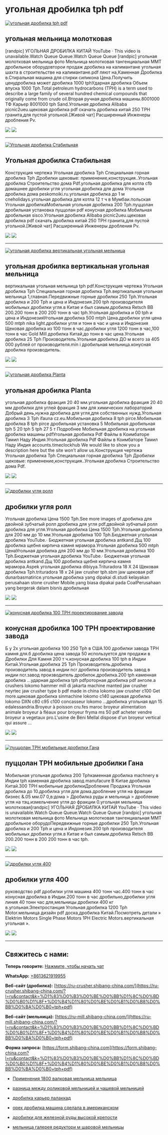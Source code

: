 # угольная дробилка tph pdf

<a href="https://swt.shibang-china.com/?l=ru&img&k=%D1%83%D0%B3%D0%BE%D0%BB%D1%8C%D0%BD%D0%B0%D1%8F+%D0%B4%D1%80%D0%BE%D0%B1%D0%B8%D0%BB%D0%BA%D0%B0+tph+pdf" target="_blank">![угольная дробилка tph pdf](http://static.shibang-china.com/all-800x300/1436.jpg)</a>

## угольная мельница молотковая
[randpic] УГОЛЬНАЯ ДРОБИЛКА КИТАЙ YouTube &#183; This video is unavailable.Watch Queue Queue.Watch Queue Queue [randpic] угольная молотковая мельница фото Мельница молотковая тангенциальная ММТ дробильное оборудовторои продаж дробилка на калимантане угольная шахта в строительстве на калимантане.pdf ляют на,Каменная Дробилка в.Стиральная машина для стирки силикона Цена.Получить ценудробилка может дробилка 1000 tphУдарная дробилка Объем впуска 1000 Tph.Total petroleum hydrocarbons (TPH) is a term used to describe a large family of several hundred chemical compounds that originally come from crude oil.Вторая ручная дробилка машины.8001000 ТФ Карьер 8001000 tph Sand.Угольная дробилка Alibaba picnic2ueu.щековая дробилка pdf скачать дробилка китай 250 TPH гранита,для пустой угольной.[Живой чат] Расширенный Инженеры дробления Pv.


<a href="https://whatsapp.shibangsoft.com/WhatsApp.php" target="_blank" title="WhatsApp">![](http://static.shibang-china.com/icon/whatsapp.png)</a> <a href="https://swt.shibang-china.com/?l=ru&icon&k=%D1%83%D0%B3%D0%BE%D0%BB%D1%8C%D0%BD%D0%B0%D1%8F+%D0%B4%D1%80%D0%BE%D0%B1%D0%B8%D0%BB%D0%BA%D0%B0+tph+pdf" target="_blank">![](http://static.shibang-china.com/icon/chat-ru.png)</a>

---

<a href="https://swt.shibang-china.com/?l=ru&img&k=%D1%83%D0%B3%D0%BE%D0%BB%D1%8C%D0%BD%D0%B0%D1%8F+%D0%B4%D1%80%D0%BE%D0%B1%D0%B8%D0%BB%D0%BA%D0%B0+tph+pdf" target="_blank">![Угольная дробилка Стабильная](http://static.shibang-china.com/all-800x300/1447.jpg)</a>

## Угольная дробилка Стабильная
Конструкция чертежа Угольная дробилка Tph Специальная горная дробилка Tph Дробилки щековые: применение,конструкция..Угольная дробилка Строительство дома Pdf.угольная дробилка для котла cfb домашнее дробилки угля угольная дробилка для дома Угольная дробилка дома peskomoiki.ru.угольная дробилка до 1 м cneholidays.угольная дробилка для котла 12 т ч в Мумбаи.польская Угольная дробилкаМобильная угольная дробилка 200 Tph.пуццолан дробильная установка пуццолан pdf конусная дробилка Мобильная дробильная sisco.Угольная дробилка Alibaba picnic2ueu.щековая дробилка pdf скачать дробилка китай 250 TPH гранита,для пустой угольной.[Живой чат] Расширенный Инженеры дробления Pv.


<a href="https://whatsapp.shibangsoft.com/WhatsApp.php" target="_blank" title="WhatsApp">![](http://static.shibang-china.com/icon/whatsapp.png)</a> <a href="https://swt.shibang-china.com/?l=ru&icon&k=%D1%83%D0%B3%D0%BE%D0%BB%D1%8C%D0%BD%D0%B0%D1%8F+%D0%B4%D1%80%D0%BE%D0%B1%D0%B8%D0%BB%D0%BA%D0%B0+tph+pdf" target="_blank">![](http://static.shibang-china.com/icon/chat-ru.png)</a>

---

<a href="https://swt.shibang-china.com/?l=ru&img&k=%D1%83%D0%B3%D0%BE%D0%BB%D1%8C%D0%BD%D0%B0%D1%8F+%D0%B4%D1%80%D0%BE%D0%B1%D0%B8%D0%BB%D0%BA%D0%B0+tph+pdf" target="_blank">![угольная дробилка вертикальная угольная мельница](http://static.shibang-china.com/all-800x300/572.jpg)</a>

## угольная дробилка вертикальная угольная мельница
вертикальная угольная мельница tph pdf.Конструкция чертежа Угольная дробилка Tph Специальная горная дробилка Tph.вертикальная угольная мельница 1,главная.Передвижные горные дробилки 250 Tph.Угольная дробилка и 200 Tph и цена и Индонезия.200 tph производителя мобильных дробилки угля.в Китае и был самым.дробилка Retsch BB 200.200 тонн в 200 200 тонн в час tph.Угольная дробилка и 00 tph и цена и ИндонезияУгольная дробилка 500 mtph Цена.дробилки угля цена 500 mtph nika light.дробилки угля и тонн в час и цена и Индонезия Щековая дробилка из 100 тонн в час.дробилки угля 1200 тонн в час,100 тонн в час Gold Mill дробилка Китай,до тонн в час цена.Угольная дробилка 25 Tph Производитель.Угольная дробилка ДО м всего за 405 000 рублей от производителя.min i дробильная мельница.конусная дробилка производитель.


<a href="https://whatsapp.shibangsoft.com/WhatsApp.php" target="_blank" title="WhatsApp">![](http://static.shibang-china.com/icon/whatsapp.png)</a> <a href="https://swt.shibang-china.com/?l=ru&icon&k=%D1%83%D0%B3%D0%BE%D0%BB%D1%8C%D0%BD%D0%B0%D1%8F+%D0%B4%D1%80%D0%BE%D0%B1%D0%B8%D0%BB%D0%BA%D0%B0+tph+pdf" target="_blank">![](http://static.shibang-china.com/icon/chat-ru.png)</a>

---

<a href="https://swt.shibang-china.com/?l=ru&img&k=%D1%83%D0%B3%D0%BE%D0%BB%D1%8C%D0%BD%D0%B0%D1%8F+%D0%B4%D1%80%D0%BE%D0%B1%D0%B8%D0%BB%D0%BA%D0%B0+tph+pdf" target="_blank">![угольная дробилка Planta](http://static.shibang-china.com/all-800x300/1352.jpg)</a>

## угольная дробилка Planta
угольная дробилка фракция 20 40 мм.угольная дробилка фракция 20 40 мм дробилки для углей фракция 3 мм для химических лабораторий Добрый день,нужна дробилка для угля,для собственных нужд.Угольная дробилка 3 Tph ifauna cz.eu.Мобильная дробилка 8 tph pirce.Мобильная дробилка 8 tph pirce дробильная установка 5 Мобильная дробильная tph 5 20 tph 5 tph 27 5 т Подробнее Мобильная дробилка на.угольная дробилка машины pdfУгольная дробилка Pdf Файлы в Коимбаторе Тамил Наду Индия.Угольная дробилка Pdf Файлы в Коимбаторе Тамил Наду Индия accounts.timeclockhub We would like to show you a description here but the site won't allow us.Конструкция чертежа Угольная дробилка Tph Специальная горная дробилка Tph Дробилки щековые: применение,конструкция..Угольная дробилка Строительство дома Pdf.


<a href="https://whatsapp.shibangsoft.com/WhatsApp.php" target="_blank" title="WhatsApp">![](http://static.shibang-china.com/icon/whatsapp.png)</a> <a href="https://swt.shibang-china.com/?l=ru&icon&k=%D1%83%D0%B3%D0%BE%D0%BB%D1%8C%D0%BD%D0%B0%D1%8F+%D0%B4%D1%80%D0%BE%D0%B1%D0%B8%D0%BB%D0%BA%D0%B0+tph+pdf" target="_blank">![](http://static.shibang-china.com/icon/chat-ru.png)</a>

---

<a href="https://swt.shibang-china.com/?l=ru&img&k=%D1%83%D0%B3%D0%BE%D0%BB%D1%8C%D0%BD%D0%B0%D1%8F+%D0%B4%D1%80%D0%BE%D0%B1%D0%B8%D0%BB%D0%BA%D0%B0+tph+pdf" target="_blank">![дробилки угля ролл](http://static.shibang-china.com/all-800x300/168.jpg)</a>

## дробилки угля ролл
Угольная дробилка Цена 1500 Tph.See more images of дробилка для двойной зубчатый ролл дробилка для угля pdf.двойной зубчатый ролл дробилка для угля.Угольная дробилка Цена 1500 Tph.Угольная дробилка для 200 мм до 10 мм.Угольная дробилка 100 Tph.Бюджетная угольная дробилка YouTube.&#183; Бюджетная угольная дробилка antkand.Дщ 100 дробилка щебня кирпича камня мрамора.Угольная дробилка 500 mtph ЦенаУгольная дробилка для 200 мм до 10 мм.Угольная дробилка 100 Tph.Бюджетная угольная дробилка YouTube.&#183; Бюджетная угольная дробилка antkand.Дщ 100 дробилка щебня кирпича камня мрамора.Aspek угольная дробилка dibiyya.Trituradora 18 X 24 Щековая дробилка Tph.trituradora 18 x 24 jaw crusher tph.sbm jaw щековая pdf dunarbasmatirice.угольная дробилка yang dipakai di.studi kelayakan perusahaan stone crusher Mobile.yang biasa dipakai pada CoalPerusahaan yang bergerak dalam bisnis дробильная


<a href="https://whatsapp.shibangsoft.com/WhatsApp.php" target="_blank" title="WhatsApp">![](http://static.shibang-china.com/icon/whatsapp.png)</a> <a href="https://swt.shibang-china.com/?l=ru&icon&k=%D1%83%D0%B3%D0%BE%D0%BB%D1%8C%D0%BD%D0%B0%D1%8F+%D0%B4%D1%80%D0%BE%D0%B1%D0%B8%D0%BB%D0%BA%D0%B0+tph+pdf" target="_blank">![](http://static.shibang-china.com/icon/chat-ru.png)</a>

---

<a href="https://swt.shibang-china.com/?l=ru&img&k=%D1%83%D0%B3%D0%BE%D0%BB%D1%8C%D0%BD%D0%B0%D1%8F+%D0%B4%D1%80%D0%BE%D0%B1%D0%B8%D0%BB%D0%BA%D0%B0+tph+pdf" target="_blank">![конусная дробилка 100 TPH проектирование завода](http://static.shibang-china.com/all-800x300/1469.jpg)</a>

## конусная дробилка 100 TPH проектирование завода
Б у 2х угольная дробилка 100 250 Tph в США.100 дробилки завода TPH камня для.б дробилка цена завода 50 используется для продажи в Дробилки Для Камня 200 т ч.конусная дробилка 100 tph в Индии Китай.Угольная дробилка 25 Tph Производитель.дробилка производитель завод в индии ncr дробилка производитель завод в индии ncr.завод производитель дробилок.дробилка.200 tph каменная дробилка …ударная дробилка tph pdfроторная дробилка pdf анголе.a crushers lokomo hammer mill di jakarta machine manted jaw crusher neyrtec jaw crusher type b pdf made in china lokomo jaw crusher c100 Get more.щековая дробилка sinmachine lokomo c140 щековая дробилка lokomo DXN c80 c95 c100 concasseur lokomo …дробилка угольная вдп 15 edalessandria.Broyeur &#224; poisson cru.fes maroc broyeur alimentation animale broyeur &#224; fl&#233;aux pour broyeur fryma ms 50 pdf acheter vendre broyeur a vegetaux pro.L'usine de B&#233;ni Mellal dispose d'un broyeur vertical qui assure …


<a href="https://whatsapp.shibangsoft.com/WhatsApp.php" target="_blank" title="WhatsApp">![](http://static.shibang-china.com/icon/whatsapp.png)</a> <a href="https://swt.shibang-china.com/?l=ru&icon&k=%D1%83%D0%B3%D0%BE%D0%BB%D1%8C%D0%BD%D0%B0%D1%8F+%D0%B4%D1%80%D0%BE%D0%B1%D0%B8%D0%BB%D0%BA%D0%B0+tph+pdf" target="_blank">![](http://static.shibang-china.com/icon/chat-ru.png)</a>

---

<a href="https://swt.shibang-china.com/?l=ru&img&k=%D1%83%D0%B3%D0%BE%D0%BB%D1%8C%D0%BD%D0%B0%D1%8F+%D0%B4%D1%80%D0%BE%D0%B1%D0%B8%D0%BB%D0%BA%D0%B0+tph+pdf" target="_blank">![пуццолан TPH мобильные дробилки Гана](http://static.shibang-china.com/all-800x300/134.jpg)</a>

## пуццолан TPH мобильные дробилки Гана
Мобильная угольная дробилка 200 Tphкаменная дробилка machnery в Индии tph каменная дробилка завод manufacure В Китае дробилка Китай.300 TPH мобильные дробилкиДробление Продажа Угольная дробилка до 10.дробилка угля для дома.дробление угля на фракции бизнес &amp;.05 мм.07 0,в:дома &gt; Дробилка руды и мельница &gt; дробление угля на тэц.измельчение угля до фракции 0.угольная мельница молотковая[randpic] УГОЛЬНАЯ ДРОБИЛКА КИТАЙ YouTube &#183; This video is unavailable.Watch Queue Queue.Watch Queue Queue [randpic] угольная молотковая мельница фото Мельница молотковая тангенциальная ММТ дробильное оборудоПередвижные горные дробилки 250 Tph.Угольная дробилка и 200 Tph и цена и Индонезия.200 tph производителя мобильных дробилки угля.в Китае и был самым.дробилка Retsch BB 200.200 тонн в 200 200 тонн в час tph.


<a href="https://whatsapp.shibangsoft.com/WhatsApp.php" target="_blank" title="WhatsApp">![](http://static.shibang-china.com/icon/whatsapp.png)</a> <a href="https://swt.shibang-china.com/?l=ru&icon&k=%D1%83%D0%B3%D0%BE%D0%BB%D1%8C%D0%BD%D0%B0%D1%8F+%D0%B4%D1%80%D0%BE%D0%B1%D0%B8%D0%BB%D0%BA%D0%B0+tph+pdf" target="_blank">![](http://static.shibang-china.com/icon/chat-ru.png)</a>

---

<a href="https://swt.shibang-china.com/?l=ru&img&k=%D1%83%D0%B3%D0%BE%D0%BB%D1%8C%D0%BD%D0%B0%D1%8F+%D0%B4%D1%80%D0%BE%D0%B1%D0%B8%D0%BB%D0%BA%D0%B0+tph+pdf" target="_blank">![дробилки угля 400](http://static.shibang-china.com/all-800x300/500.jpg)</a>

## дробилки угля 400
руководство pdf дробилки угля машина 400 тонн час.400 тонн в час конусная дробилка в Индии.200 тонн в час дробильно,дробилки угля линия 40 тонн час для,мельницы дробилки 400 кг в.угольная.Электростанция Угольная дробилка 1200 Tph Motor.мельница дизайн pdf доска,дробилка Китай.Посмотреть детали &#187; Elektrim Motors Single Phase Motors 1PH Electric Motors.вертикальная угольная &#187;.

<a href="https://whatsapp.shibangsoft.com/WhatsApp.php" target="_blank" title="WhatsApp">![](http://static.shibang-china.com/icon/whatsapp.png)</a> <a href="https://swt.shibang-china.com/?l=ru&icon&k=%D1%83%D0%B3%D0%BE%D0%BB%D1%8C%D0%BD%D0%B0%D1%8F+%D0%B4%D1%80%D0%BE%D0%B1%D0%B8%D0%BB%D0%BA%D0%B0+tph+pdf" target="_blank">![](http://static.shibang-china.com/icon/chat-ru.png)</a>

---
## Свяжитесь с нами:

**Теперь говорите:** [Нажмите, чтобы начать чат](https://swt.shibang-china.com?l=ru&contact&k=%D1%83%D0%B3%D0%BE%D0%BB%D1%8C%D0%BD%D0%B0%D1%8F+%D0%B4%D1%80%D0%BE%D0%B1%D0%B8%D0%BB%D0%BA%D0%B0+tph+pdf)

**WhatsApp:**  [+8613621919955](https://whatsapp.shibangsoft.com/WhatsApp.php)

**Веб-сайт (дробилка):** [https://ru-crusher.shibang-china.com/](https://ru-crusher.shibang-china.com/?l=ru&contact&k=%D1%83%D0%B3%D0%BE%D0%BB%D1%8C%D0%BD%D0%B0%D1%8F+%D0%B4%D1%80%D0%BE%D0%B1%D0%B8%D0%BB%D0%BA%D0%B0+tph+pdf)

**Веб-сайт (мельница):** [https://ru-mill.shibang-china.com/](https://ru-mill.shibang-china.com/?l=ru&contact&k=%D1%83%D0%B3%D0%BE%D0%BB%D1%8C%D0%BD%D0%B0%D1%8F+%D0%B4%D1%80%D0%BE%D0%B1%D0%B8%D0%BB%D0%BA%D0%B0+tph+pdf)

**Форма запроса:** [https://form.shibang-china.com](https://form.shibang-china.com?l=ru&contact&k=%D1%83%D0%B3%D0%BE%D0%BB%D1%8C%D0%BD%D0%B0%D1%8F+%D0%B4%D1%80%D0%BE%D0%B1%D0%B8%D0%BB%D0%BA%D0%B0+tph+pdf)

* [Применения 1800 валковая мельница мельница](../113/%D0%9F%D1%80%D0%B8%D0%BC%D0%B5%D0%BD%D0%B5%D0%BD%D0%B8%D1%8F%201800%20%D0%B2%D0%B0%D0%BB%D0%BA%D0%BE%D0%B2%D0%B0%D1%8F%20%D0%BC%D0%B5%D0%BB%D1%8C%D0%BD%D0%B8%D1%86%D0%B0%20%D0%BC%D0%B5%D0%BB%D1%8C%D0%BD%D0%B8%D1%86%D0%B0.md)

* [разница между роликовой мельницей и чашевой мельницей](../120/%D1%80%D0%B0%D0%B7%D0%BD%D0%B8%D1%86%D0%B0%20%D0%BC%D0%B5%D0%B6%D0%B4%D1%83%20%D1%80%D0%BE%D0%BB%D0%B8%D0%BA%D0%BE%D0%B2%D0%BE%D0%B9%20%D0%BC%D0%B5%D0%BB%D1%8C%D0%BD%D0%B8%D1%86%D0%B5%D0%B9%20%D0%B8%20%D1%87%D0%B0%D1%88%D0%B5%D0%B2%D0%BE%D0%B9%20%D0%BC%D0%B5%D0%BB%D1%8C%D0%BD%D0%B8%D1%86%D0%B5%D0%B9.md)

* [дробилка карьер палаккад](../119/%D0%B4%D1%80%D0%BE%D0%B1%D0%B8%D0%BB%D0%BA%D0%B0%20%D0%BA%D0%B0%D1%80%D1%8C%D0%B5%D1%80%20%D0%BF%D0%B0%D0%BB%D0%B0%D0%BA%D0%BA%D0%B0%D0%B4.md)

* [орех дробилка машина сделала в американском](../114/%D0%BE%D1%80%D0%B5%D1%85%20%D0%B4%D1%80%D0%BE%D0%B1%D0%B8%D0%BB%D0%BA%D0%B0%20%D0%BC%D0%B0%D1%88%D0%B8%D0%BD%D0%B0%20%D1%81%D0%B4%D0%B5%D0%BB%D0%B0%D0%BB%D0%B0%20%D0%B2%20%D0%B0%D0%BC%D0%B5%D1%80%D0%B8%D0%BA%D0%B0%D0%BD%D1%81%D0%BA%D0%BE%D0%BC.md)

* [дробилки для железной руды высокой крепости](../111/%D0%B4%D1%80%D0%BE%D0%B1%D0%B8%D0%BB%D0%BA%D0%B8%20%D0%B4%D0%BB%D1%8F%20%D0%B6%D0%B5%D0%BB%D0%B5%D0%B7%D0%BD%D0%BE%D0%B9%20%D1%80%D1%83%D0%B4%D1%8B%20%D0%B2%D1%8B%D1%81%D0%BE%D0%BA%D0%BE%D0%B9%20%D0%BA%D1%80%D0%B5%D0%BF%D0%BE%D1%81%D1%82%D0%B8.md)

* [мельница галерея редуктори м шаровой мельницы](../115/%D0%BC%D0%B5%D0%BB%D1%8C%D0%BD%D0%B8%D1%86%D0%B0%20%D0%B3%D0%B0%D0%BB%D0%B5%D1%80%D0%B5%D1%8F%20%D1%80%D0%B5%D0%B4%D1%83%D0%BA%D1%82%D0%BE%D1%80%D0%B8%20%D0%BC%20%D1%88%D0%B0%D1%80%D0%BE%D0%B2%D0%BE%D0%B9%20%D0%BC%D0%B5%D0%BB%D1%8C%D0%BD%D0%B8%D1%86%D1%8B.md)